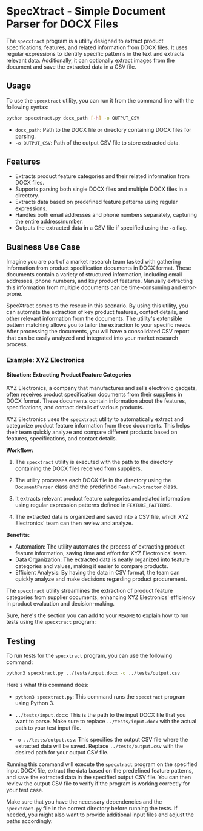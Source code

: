 # SpecXtract - Simple Document Parser for DOCX Files

The `specxtract` program is a utility designed to extract product specifications, features, and related information from DOCX files. It uses regular expressions to identify specific patterns in the text and extracts relevant data. Additionally, it can optionally extract images from the document and save the extracted data in a CSV file.

## Usage

To use the `specxtract` utility, you can run it from the command line with the following syntax:

```bash
python specxtract.py docx_path [-h] -o OUTPUT_CSV
```

- `docx_path`: Path to the DOCX file or directory containing DOCX files for parsing.
- `-o OUTPUT_CSV`: Path of the output CSV file to store extracted data.

## Features

- Extracts product feature categories and their related information from DOCX files.
- Supports parsing both single DOCX files and multiple DOCX files in a directory.
- Extracts data based on predefined feature patterns using regular expressions.
- Handles both email addresses and phone numbers separately, capturing the entire address/number.
- Outputs the extracted data in a CSV file if specified using the `-o` flag.

## Business Use Case

Imagine you are part of a market research team tasked with gathering information from product specification documents in DOCX format. These documents contain a variety of structured information, including email addresses, phone numbers, and key product features. Manually extracting this information from multiple documents can be time-consuming and error-prone.

SpecXtract comes to the rescue in this scenario. By using this utility, you can automate the extraction of key product features, contact details, and other relevant information from the documents. The utility's extensible pattern matching allows you to tailor the extraction to your specific needs. After processing the documents, you will have a consolidated CSV report that can be easily analyzed and integrated into your market research process.

### Example: XYZ Electronics

#### Situation: Extracting Product Feature Categories

XYZ Electronics, a company that manufactures and sells electronic gadgets, often receives product specification documents from their suppliers in DOCX format. These documents contain information about the features, specifications, and contact details of various products.

XYZ Electronics uses the `specxtract` utility to automatically extract and categorize product feature information from these documents. This helps their team quickly analyze and compare different products based on features, specifications, and contact details.

**Workflow:**

1. The `specxtract` utility is executed with the path to the directory containing the DOCX files received from suppliers.

2. The utility processes each DOCX file in the directory using the `DocumentParser` class and the predefined `FeatureExtractor` class.

3. It extracts relevant product feature categories and related information using regular expression patterns defined in `FEATURE_PATTERNS`.

4. The extracted data is organized and saved into a CSV file, which XYZ Electronics' team can then review and analyze.

**Benefits:**

- Automation: The utility automates the process of extracting product feature information, saving time and effort for XYZ Electronics' team.
- Data Organization: The extracted data is neatly organized into feature categories and values, making it easier to compare products.
- Efficient Analysis: By having the data in CSV format, the team can quickly analyze and make decisions regarding product procurement.

The `specxtract` utility streamlines the extraction of product feature categories from supplier documents, enhancing XYZ Electronics' efficiency in product evaluation and decision-making.

Sure, here's the section you can add to your `README` to explain how to run tests using the `specxtract` program:

## Testing

To run tests for the `specxtract` program, you can use the following command:

```bash
python3 specxtract.py ../tests/input.docx -o ../tests/output.csv
```

Here's what this command does:

- `python3 specxtract.py`: This command runs the `specxtract` program using Python 3.

- `../tests/input.docx`: This is the path to the input DOCX file that you want to parse. Make sure to replace `../tests/input.docx` with the actual path to your test input file.

- `-o ../tests/output.csv`: This specifies the output CSV file where the extracted data will be saved. Replace `../tests/output.csv` with the desired path for your output CSV file.

Running this command will execute the `specxtract` program on the specified input DOCX file, extract the data based on the predefined feature patterns, and save the extracted data in the specified output CSV file. You can then review the output CSV file to verify if the program is working correctly for your test case.

Make sure that you have the necessary dependencies and the `specxtract.py` file in the correct directory before running the tests. If needed, you might also want to provide additional input files and adjust the paths accordingly.

